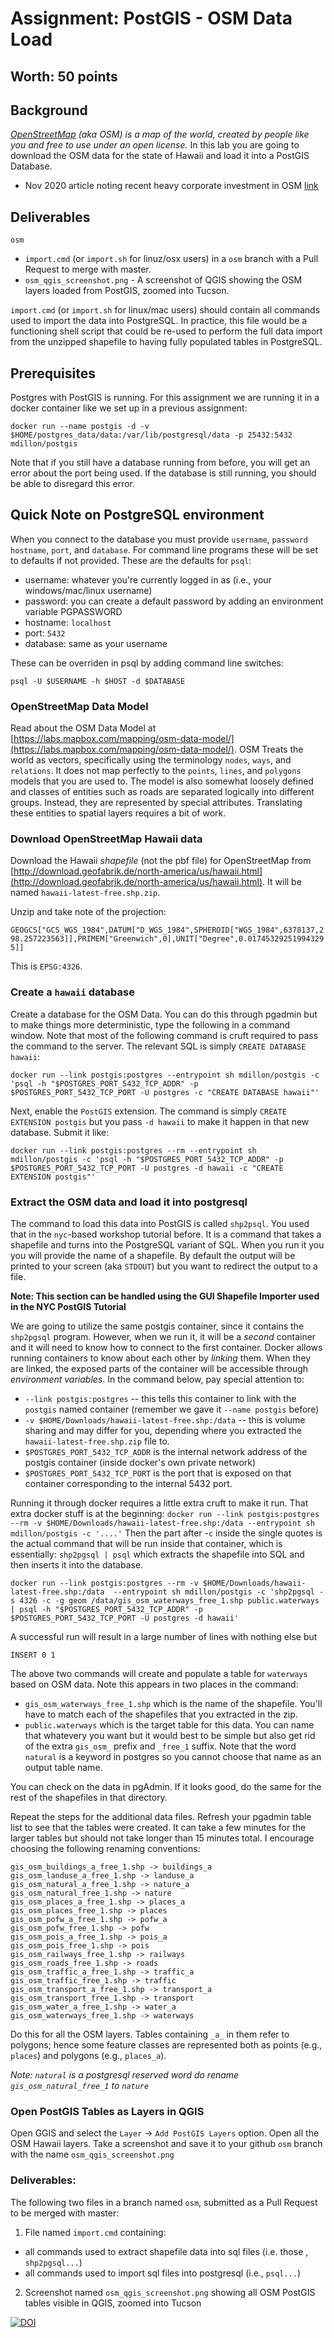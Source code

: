 # Assignment: PostGIS - OSM Data Load
## Worth: 50 points

## Background
_[OpenStreetMap](https://www.openstreetmap.org) (aka OSM) is a map of the world, created by people like you and free to use under an open license._ In this lab you are going to download the OSM data for the state of Hawaii and load it into a
PostGIS Database. 
- Nov 2020 article noting recent heavy corporate investment in OSM [link](https://joemorrison.medium.com/openstreetmap-is-having-a-moment-dcc7eef1bb01)

## Deliverables
`osm`
- `import.cmd` (or `import.sh` for linuz/osx users) in a `osm` branch with a Pull Request to merge with master.
- `osm_qgis_screenshot.png` - A screenshot of QGIS showing the OSM layers loaded from PostGIS, zoomed into Tucson.

`import.cmd` (or `import.sh` for linux/mac users) should contain all commands used to import the data into PostgreSQL. In practice, this file would be a functioning shell script that could be re-used to perform the full data import from the  unzipped shapefile to having fully populated tables in PostgreSQL.

## Prerequisites
Postgres with PostGIS is running. For this assignment we are running it in a docker container like we set up in a previous assignment:
```
docker run --name postgis -d -v $HOME/postgres_data/data:/var/lib/postgresql/data -p 25432:5432 mdillon/postgis
```
Note that if you still have a database running from before, you will get an error about the port being used. If the database is still running, you should be able to disregard this error. 

## Quick Note on PostgreSQL environment
When you connect to the database you must provide `username`, `password` `hostname`, `port`, and `database`. For 
command line programs these will be set to defaults if not provided. These are the defaults for `psql`:
- username: whatever you're currently logged in as (i.e., your windows/mac/linux username)
- password: you can create a default password by adding an environment variable PGPASSWORD
- hostname: `localhost`
- port: `5432`
- database: same as your username

These can be overriden in psql by adding command line switches:

`psql -U $USERNAME -h $HOST -d $DATABASE`

### OpenStreetMap Data Model
Read about the OSM Data Model at [https://labs.mapbox.com/mapping/osm-data-model/](https://labs.mapbox.com/mapping/osm-data-model/). OSM Treats the world as vectors, specifically using the terminology `nodes`, `ways`, and `relations`. It does not 
map perfectly to the `points`, `lines`, and `polygons` models that you are used to. The model is also somewhat loosely defined and classes of entities such as roads are separated logically into different groups. Instead, they are represented by special attributes. Translating these entities to spatial layers requires a bit of work.

### Download OpenStreetMap Hawaii data

Download the Hawaii _shapefile_ (not the pbf file) for OpenStreetMap from [http://download.geofabrik.de/north-america/us/hawaii.html](http://download.geofabrik.de/north-america/us/hawaii.html). It will be named `hawaii-latest-free.shp.zip`.

Unzip and take note of the projection:

```GEOGCS["GCS_WGS_1984",DATUM["D_WGS_1984",SPHEROID["WGS_1984",6378137,298.257223563]],PRIMEM["Greenwich",0],UNIT["Degree",0.017453292519943295]]```

This is `EPSG:4326`.

### Create a `hawaii` database
Create a database for the OSM Data. You can do this through pgadmin but to make things more deterministic, type the following in a command window. Note that most of the following command is cruft required to pass the command to the server. The relevant SQL is simply `CREATE DATABASE hawaii`:

```
docker run --link postgis:postgres --entrypoint sh mdillon/postgis -c 'psql -h "$POSTGRES_PORT_5432_TCP_ADDR" -p $POSTGRES_PORT_5432_TCP_PORT -U postgres -c "CREATE DATABASE hawaii"'
```

Next, enable the `PostGIS` extension. The command is simply `CREATE EXTENSION postgis` but you pass `-d hawaii` to make it happen in that new database. Submit it like:

```
docker run --link postgis:postgres --rm --entrypoint sh mdillon/postgis -c 'psql -h "$POSTGRES_PORT_5432_TCP_ADDR" -p $POSTGRES_PORT_5432_TCP_PORT -U postgres -d hawaii -c "CREATE EXTENSION postgis"'
```


### Extract the OSM data and load it into postgresql

The command to load this data into PostGIS is called `shp2psql`. You used that in the `nyc`-based workshop tutorial before. It is a command that takes a shapefile and turns into the PostgreSQL variant of SQL. When you run it you
you will provide the name of a shapefile. By default the output will be printed to your screen (aka `STDOUT`) but you want to redirect the output to a file. 

**Note: This section can be handled using the GUI Shapefile Importer used in the NYC PostGIS Tutorial**

We are going to utilize the same postgis container, since it contains the `shp2pgsql` program. However, when we run it, it will be a _second_ container and it will need to know how to connect to the first container. Docker allows running containers to know about each other by _linking_ them. When they are linked, the exposed parts of the container will be accessible through _environment variables_. In the command below, pay special attention to:
- `--link postgis:postgres` -- this tells this container to link with the `postgis` named container (remember we gave it `--name postgis` before)
- `-v $HOME/Downloads/hawaii-latest-free.shp:/data` -- this is volume sharing and may differ for you, depending where you extracted the `hawaii-latest-free.shp.zip` file to.
- `$POSTGRES_PORT_5432_TCP_ADDR` is the internal network address of the postgis container (inside docker's own private network)
- `$POSTGRES_PORT_5432_TCP_PORT` is the port that is exposed on that container corresponding to the internal 5432 port.

Running it through docker requires a little extra cruft to make it run. That extra docker stuff is at the beginning:
```docker run --link postgis:postgres --rm -v $HOME/Downloads/hawaii-latest-free.shp:/data --entrypoint sh  mdillon/postgis -c '....'``` 
Then the part after -`c` inside the single quotes is the actual command that will be run inside that container, which is essentially: `shp2pgsql | psql` which extracts the shapefile into SQL and then inserts it into the database.
```
docker run --link postgis:postgres --rm -v $HOME/Downloads/hawaii-latest-free.shp:/data  --entrypoint sh mdillon/postgis -c 'shp2pgsql -s 4326 -c -g geom /data/gis_osm_waterways_free_1.shp public.waterways | psql -h "$POSTGRES_PORT_5432_TCP_ADDR" -p $POSTGRES_PORT_5432_TCP_PORT -U postgres -d hawaii'
```
A successful run will result in a large number of lines with nothing else but 
```
INSERT 0 1
```

The above two commands will create and populate a table for `waterways` based on OSM data. Note this appears in two places in the command: 
- `gis_osm_waterways_free_1.shp` which is the name of the shapefile. You'll have to match each of the shapefiles that you extracted in the zip. 
- `public.waterways` which is the target table for this data. You can name that whatevery you want but it would best to be simple but also get rid of the extra `gis_osm_` prefix and `_free_1` suffix. Note that the word `natural` is a keyword in postgres so you cannot choose that name as an output table name.

You can check on the data in pgAdmin. If it looks good, do the same for the rest of the shapefiles in that directory.

Repeat the steps for the additional data files. Refresh your pgadmin table list to see that the tables were created. It can take a few minutes for the larger tables but should not take longer than 15 minutes total. I encourage choosing the following renaming conventions:
```
gis_osm_buildings_a_free_1.shp -> buildings_a
gis_osm_landuse_a_free_1.shp -> landuse_a
gis_osm_natural_a_free_1.shp -> nature_a
gis_osm_natural_free_1.shp -> nature
gis_osm_places_a_free_1.shp -> places_a
gis_osm_places_free_1.shp -> places
gis_osm_pofw_a_free_1.shp -> pofw_a
gis_osm_pofw_free_1.shp -> pofw
gis_osm_pois_a_free_1.shp -> pois_a
gis_osm_pois_free_1.shp -> pois
gis_osm_railways_free_1.shp -> railways
gis_osm_roads_free_1.shp -> roads
gis_osm_traffic_a_free_1.shp -> traffic_a
gis_osm_traffic_free_1.shp -> traffic
gis_osm_transport_a_free_1.shp -> transport_a
gis_osm_transport_free_1.shp -> transport
gis_osm_water_a_free_1.shp -> water_a
gis_osm_waterways_free_1.shp -> waterways
```

Do this for all the OSM layers. Tables containing `_a_` in them refer to polygons; hence some feature classes are 
represented both as points (e.g., `places`) and polygons (e.g., `places_a`). 

*Note: `natural` is a postgresql reserved word do rename `gis_osm_natural_free_1` to `nature`*

### Open PostGIS Tables as Layers in QGIS
Open GGIS and select the `Layer` -> `Add PostGIS Layers` option. 
Open all the OSM Hawaii layers. Take a screenshot and save it to your github `osm` branch with the name `osm_qgis_screenshot.png`

### Deliverables:
The following two files in a branch named `osm`, submitted as a Pull Request to be merged with master:
1) File named `import.cmd` containing:
- all commands used to extract shapefile data into sql files (i.e. those , `shp2pgsql...`)
- all commands used to import sql files into postgresql (i.e., `psql...`)
2) Screenshot named `osm_qgis_screenshot.png` showing all OSM PostGIS tables visible in QGIS, zoomed into Tucson

[![DOI](https://zenodo.org/badge/181833899.svg)](https://zenodo.org/badge/latestdoi/181833899)

